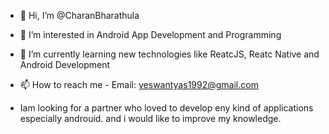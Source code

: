 - 👋 Hi, I’m @CharanBharathula
- 👀 I’m interested in Android App Development and Programming
- 🌱 I’m currently learning new technologies like ReatcJS, Reatc Native and Android Development


- 📫 How to reach me - Email: yeswantyas1992@gmail.com
- Iam looking for a partner who loved to develop eny kind of applications especially androuid. and i would like to improve my knowledge.

<!---
CharanBharathula/CharanBharathula is a ✨ special ✨ repository because its `README.md` (this file) appears on your GitHub profile.
You can click the Preview link to take a look at your changes.
--->
